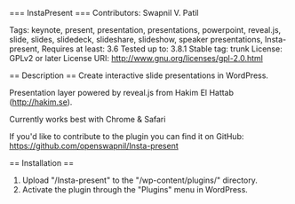 === InstaPresent ===
Contributors: Swapnil V. Patil

Tags: keynote, present, presentation, presentations, powerpoint, reveal.js, slide, slides, slidedeck, slideshare, slideshow, speaker presentations, Insta-present, 
Requires at least: 3.6
Tested up to: 3.8.1
Stable tag: trunk
License: GPLv2 or later
License URI: http://www.gnu.org/licenses/gpl-2.0.html

== Description ==
Create interactive slide presentations in WordPress.

Presentation layer powered by reveal.js from Hakim El Hattab (http://hakim.se).

Currently works best with Chrome & Safari

If you'd like to contribute to the plugin you can find it on GitHub: https://github.com/openswapnil/Insta-present

== Installation ==
1. Upload "/Insta-present" to the "/wp-content/plugins/" directory.
2. Activate the plugin through the "Plugins" menu in WordPress.




